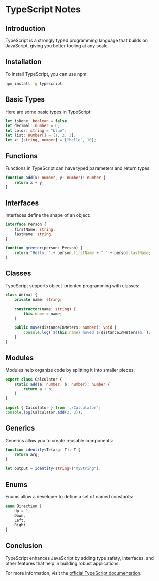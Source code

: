 # TypeScript Notes

## Introduction
TypeScript is a strongly typed programming language that builds on JavaScript, giving you better tooling at any scale.

## Installation
To install TypeScript, you can use npm:
```bash
npm install -g typescript
```

## Basic Types
Here are some basic types in TypeScript:

```typescript
let isDone: boolean = false;
let decimal: number = 6;
let color: string = "blue";
let list: number[] = [1, 2, 3];
let x: [string, number] = ["hello", 10];
```

## Functions
Functions in TypeScript can have typed parameters and return types:

```typescript
function add(x: number, y: number): number {
    return x + y;
}
```

## Interfaces
Interfaces define the shape of an object:

```typescript
interface Person {
    firstName: string;
    lastName: string;
}

function greeter(person: Person) {
    return "Hello, " + person.firstName + " " + person.lastName;
}
```

## Classes
TypeScript supports object-oriented programming with classes:

```typescript
class Animal {
    private name: string;

    constructor(name: string) {
        this.name = name;
    }

    public move(distanceInMeters: number): void {
        console.log(`${this.name} moved ${distanceInMeters}m.`);
    }
}
```

## Modules
Modules help organize code by splitting it into smaller pieces:

```typescript
export class Calculator {
    static add(a: number, b: number): number {
        return a + b;
    }
}

import { Calculator } from './Calculator';
console.log(Calculator.add(2, 3));
```

## Generics
Generics allow you to create reusable components:

```typescript
function identity<T>(arg: T): T {
    return arg;
}

let output = identity<string>("myString");
```

## Enums
Enums allow a developer to define a set of named constants:

```typescript
enum Direction {
    Up = 1,
    Down,
    Left,
    Right
}
```

## Conclusion
TypeScript enhances JavaScript by adding type safety, interfaces, and other features that help in building robust applications.

For more information, visit the [official TypeScript documentation](https://www.typescriptlang.org/docs/).